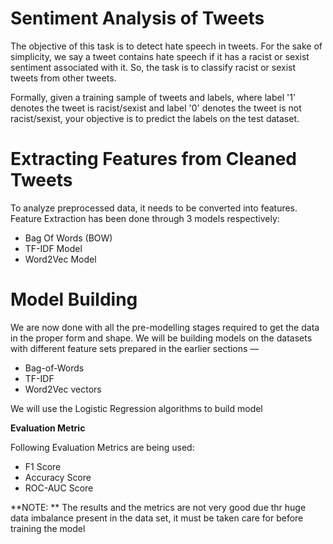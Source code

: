 # Sentiment Analysis of Tweets

The objective of this task is to detect hate speech in tweets. For the sake of simplicity, we say a tweet contains hate speech if it has a racist or sexist sentiment associated with it. So, the task is to classify racist or sexist tweets from other tweets.

Formally, given a training sample of tweets and labels, where label '1' denotes the tweet is racist/sexist and label '0' denotes the tweet is not racist/sexist, your objective is to predict the labels on the test dataset.

# **Extracting Features from Cleaned Tweets**
To analyze preprocessed data, it needs to be converted into features.
Feature Extraction has been done through 3 models respectively:
* Bag Of Words (BOW)
* TF-IDF Model
* Word2Vec Model

# **Model Building**

We are now done with all the pre-modelling stages required to get the data in the proper form and shape. We will be building models on the datasets with different feature sets prepared in the earlier sections —
* Bag-of-Words
* TF-IDF
* Word2Vec vectors

We will use the Logistic Regression algorithms to build model

**Evaluation Metric**

Following Evaluation Metrics are being used:
* F1 Score
* Accuracy Score
* ROC-AUC Score

**NOTE: ** The results and the metrics are not very good due thr huge data imbalance present in the data set, it must be taken care for before training the model
